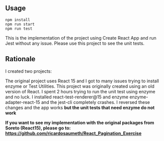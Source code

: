 ## Usage

```
npm install
npm run start
npm run test
```

This is the implementation of the project using Create React App and run Jest without any issue. Please use this project to see
the unit tests. 

## Rationale

I created two projects:

The original project uses React 15 and I got to many issues trying to install enzyme or Test Utilities. 
This project was originally created using an old version of React. I spent 2 hours trying 
to run the unit test using enzyme and no luck. I installed react-test-renderer@15 and enzyme enzyme-adapter-react-15 and the jest-cli completely crashes. I reversed these changes and the app works **but the unit tests that need enzyme do not work** 

**If you want to see my implementation with the original packages from Soreto (React15), please go to: https://github.com/ricardosaumeth/React_Pagination_Exercise**


